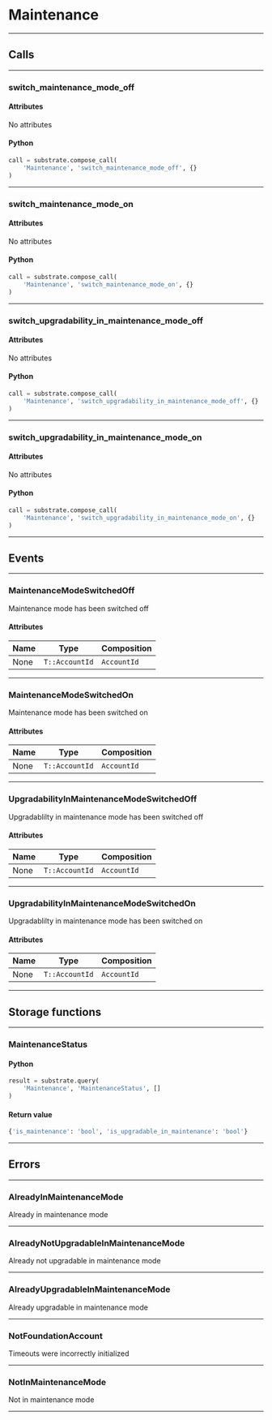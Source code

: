 
# Maintenance

---------
## Calls

---------
### switch_maintenance_mode_off
#### Attributes
No attributes

#### Python
```python
call = substrate.compose_call(
    'Maintenance', 'switch_maintenance_mode_off', {}
)
```

---------
### switch_maintenance_mode_on
#### Attributes
No attributes

#### Python
```python
call = substrate.compose_call(
    'Maintenance', 'switch_maintenance_mode_on', {}
)
```

---------
### switch_upgradability_in_maintenance_mode_off
#### Attributes
No attributes

#### Python
```python
call = substrate.compose_call(
    'Maintenance', 'switch_upgradability_in_maintenance_mode_off', {}
)
```

---------
### switch_upgradability_in_maintenance_mode_on
#### Attributes
No attributes

#### Python
```python
call = substrate.compose_call(
    'Maintenance', 'switch_upgradability_in_maintenance_mode_on', {}
)
```

---------
## Events

---------
### MaintenanceModeSwitchedOff
Maintenance mode has been switched off
#### Attributes
| Name | Type | Composition
| -------- | -------- | -------- |
| None | `T::AccountId` | ```AccountId```

---------
### MaintenanceModeSwitchedOn
Maintenance mode has been switched on
#### Attributes
| Name | Type | Composition
| -------- | -------- | -------- |
| None | `T::AccountId` | ```AccountId```

---------
### UpgradabilityInMaintenanceModeSwitchedOff
Upgradablilty in maintenance mode has been switched off
#### Attributes
| Name | Type | Composition
| -------- | -------- | -------- |
| None | `T::AccountId` | ```AccountId```

---------
### UpgradabilityInMaintenanceModeSwitchedOn
Upgradablilty in maintenance mode has been switched on
#### Attributes
| Name | Type | Composition
| -------- | -------- | -------- |
| None | `T::AccountId` | ```AccountId```

---------
## Storage functions

---------
### MaintenanceStatus

#### Python
```python
result = substrate.query(
    'Maintenance', 'MaintenanceStatus', []
)
```

#### Return value
```python
{'is_maintenance': 'bool', 'is_upgradable_in_maintenance': 'bool'}
```
---------
## Errors

---------
### AlreadyInMaintenanceMode
Already in maintenance mode

---------
### AlreadyNotUpgradableInMaintenanceMode
Already not upgradable in maintenance mode

---------
### AlreadyUpgradableInMaintenanceMode
Already upgradable in maintenance mode

---------
### NotFoundationAccount
Timeouts were incorrectly initialized

---------
### NotInMaintenanceMode
Not in maintenance mode

---------